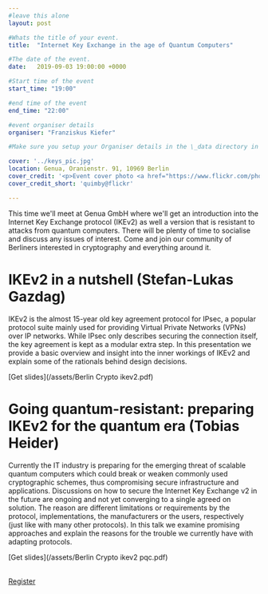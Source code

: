 ```yaml
---
#leave this alone
layout: post

#Whats the title of your event.
title:  "Internet Key Exchange in the age of Quantum Computers"

#The date of the event.
date:   2019-09-03 19:00:00 +0000

#Start time of the event
start_time: "19:00"

#end time of the event
end_time: "22:00"

#event organiser details
organiser: "Franziskus Kiefer"

#Make sure you setup your Organiser details in the \_data directory in the organisers.yml file

cover: '../keys_pic.jpg'
location: Genua, Oranienstr. 91, 10969 Berlin
cover_credit: '<p>Event cover photo <a href="https://www.flickr.com/photos/92388598@N00/3409764296">"Keys"</a><span> by <a href="https://www.flickr.com/photos/92388598@N00">quimby</a></span> is licensed under <a href="https://creativecommons.org/licenses/by-nc-sa/2.0/?ref=ccsearch&atype=html" style="margin-right: 5px;">CC BY-NC-SA 2.0</a><a href="https://creativecommons.org/licenses/by-nc-sa/2.0/?ref=ccsearch&atype=html" target="_blank" rel="noopener noreferrer" style="display: inline-block;white-space: none;opacity: .7;margin-top: 2px;margin-left: 3px;height: 22px !important;"><img style="height: inherit;margin-right: 3px;display: inline-block;" src="https://search.creativecommons.org/static/img/cc_icon.svg" /><img style="height: inherit;margin-right: 3px;display: inline-block;" src="https://search.creativecommons.org/static/img/cc-by_icon.svg" /><img style="height: inherit;margin-right: 3px;display: inline-block;" src="https://search.creativecommons.org/static/img/cc-nc_icon.svg" /><img style="height: inherit;margin-right: 3px;display: inline-block;" src="https://search.creativecommons.org/static/img/cc-sa_icon.svg" /></a></p>'
cover_credit_short: 'quimby@flickr'

---
```


This time we'll meet at Genua GmbH where we'll get an introduction into the Internet Key Exchange protocol (IKEv2) as well a version that is resistant to attacks from quantum computers.
There will be plenty of time to socialise and discuss any issues of interest.
Come and join our community of Berliners interested in cryptography and everything around it.

# IKEv2 in a nutshell (Stefan-Lukas Gazdag)

IKEv2 is the almost 15-year old key agreement protocol for IPsec, a popular protocol suite mainly used for providing Virtual Private Networks (VPNs) over IP networks.
While IPsec only describes securing the connection itself, the key agreement is kept as a modular extra step.
In this presentation we provide a basic overview and insight into the inner workings of IKEv2 and explain some of the rationals behind design decisions.

[Get slides](/assets/Berlin Crypto ikev2.pdf)

# Going quantum-resistant: preparing IKEv2 for the quantum era (Tobias Heider)

Currently the IT industry is preparing for the emerging threat of scalable quantum computers which could break or weaken commonly used cryptographic schemes, thus compromising secure infrastructure and applications.
Discussions on how to secure the Internet Key Exchange v2 in the future are ongoing and not yet converging to a single agreed on solution.
The reason are different limitations or requirements by the protocol, implementations, the manufacturers or the users, respectively (just like with many other protocols).
In this talk we examine promising approaches and explain the reasons for the trouble we currently have with adapting protocols.

[Get slides](/assets/Berlin Crypto ikev2 pqc.pdf)

<br/>
<a href='https://www.eventbrite.co.uk/e/internet-key-exchange-in-the-age-of-quantum-computers-tickets-63857924772?ref=estw' class="button button-primary">Register</a>
